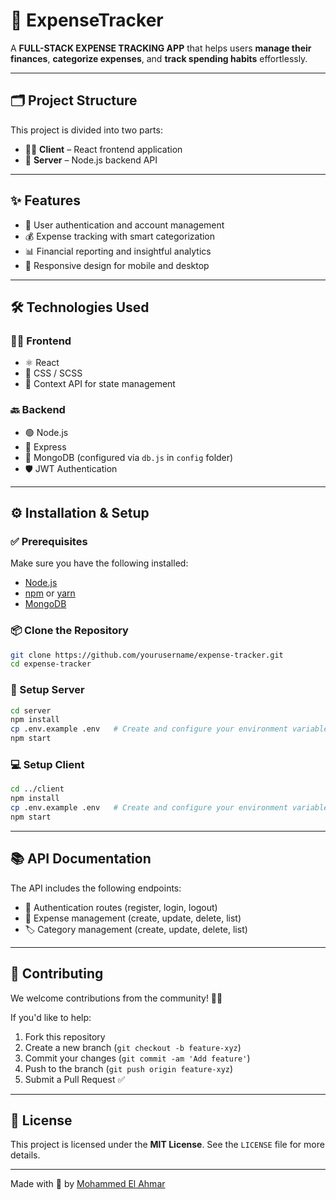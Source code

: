 # 💸 ExpenseTracker

A **FULL-STACK EXPENSE TRACKING APP** that helps users **manage their finances**, **categorize expenses**, and **track spending habits** effortlessly.

---

## 🗂️ Project Structure

This project is divided into two parts:

- 🧑‍💻 **Client** – React frontend application  
- 🔧 **Server** – Node.js backend API

---

## ✨ Features

- 🔐 User authentication and account management
- 💰 Expense tracking with smart categorization
- 📊 Financial reporting and insightful analytics
- 📱 Responsive design for mobile and desktop

---

## 🛠️ Technologies Used

### 🧑‍🎨 Frontend
- ⚛️ React
- 🎨 CSS / SCSS
- 🧠 Context API for state management

### 🔙 Backend
- 🟢 Node.js
- 🚂 Express
- 🍃 MongoDB (configured via `db.js` in `config` folder)
- 🛡️ JWT Authentication

---

## ⚙️ Installation & Setup

### ✅ Prerequisites
Make sure you have the following installed:
- [Node.js](https://nodejs.org/)
- [npm](https://www.npmjs.com/) or [yarn](https://yarnpkg.com/)
- [MongoDB](https://www.mongodb.com/)

### 📦 Clone the Repository
```bash
git clone https://github.com/yourusername/expense-tracker.git
cd expense-tracker
```

### 🚀 Setup Server
```bash
cd server
npm install
cp .env.example .env   # Create and configure your environment variables
npm start
```

### 💻 Setup Client
```bash
cd ../client
npm install
cp .env.example .env   # Create and configure your environment variables
npm start
```

---

## 📚 API Documentation

The API includes the following endpoints:

- 🔐 Authentication routes (register, login, logout)
- 💸 Expense management (create, update, delete, list)
- 🏷️ Category management (create, update, delete, list)

---

## 🤝 Contributing

We welcome contributions from the community! 🧑‍💻

If you'd like to help:
1. Fork this repository
2. Create a new branch (`git checkout -b feature-xyz`)
3. Commit your changes (`git commit -am 'Add feature'`)
4. Push to the branch (`git push origin feature-xyz`)
5. Submit a Pull Request ✅

---

## 📄 License

This project is licensed under the **MIT License**. See the `LICENSE` file for more details.

---

Made with 💖 by [Mohammed El Ahmar](https://github.com/mohammedelahmar)

